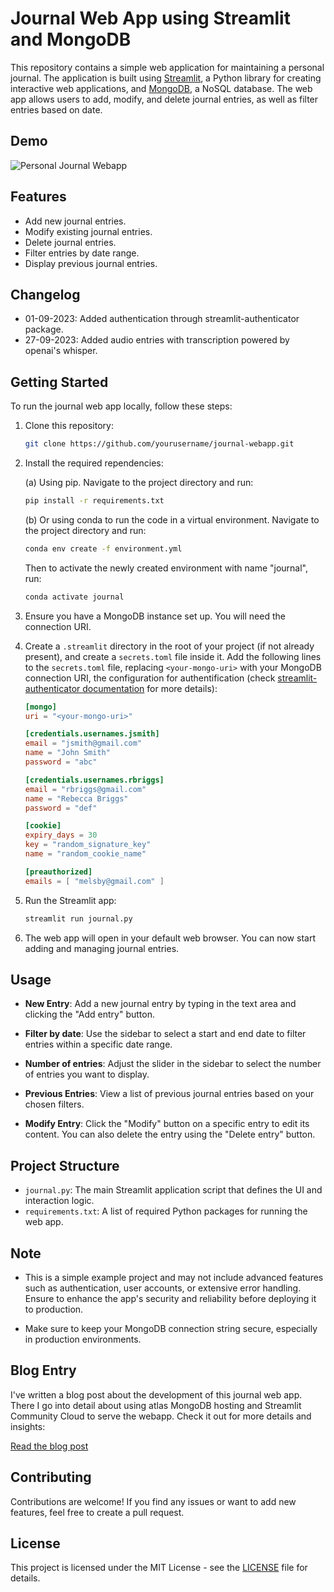 # Journal Web App using Streamlit and MongoDB

This repository contains a simple web application for maintaining a personal journal. The application is built using [Streamlit](https://streamlit.io/), a Python library for creating interactive web applications, and [MongoDB](https://www.mongodb.com/), a NoSQL database. The web app allows users to add, modify, and delete journal entries, as well as filter entries based on date.

## Demo

![Personal Journal Webapp](assets/demo.gif)

## Features

- Add new journal entries.
- Modify existing journal entries.
- Delete journal entries.
- Filter entries by date range.
- Display previous journal entries.

## Changelog

- 01-09-2023: Added authentication through streamlit-authenticator package.
- 27-09-2023: Added audio entries with transcription powered by openai's whisper.

## Getting Started

To run the journal web app locally, follow these steps:

1. Clone this repository:

   ```bash
   git clone https://github.com/yourusername/journal-webapp.git
   ```

2. Install the required rependencies:

     (a) Using pip. Navigate to the project directory and run:

      ```bash
      pip install -r requirements.txt
      ```

      (b) Or using conda to run the code in a virtual environment. Navigate to the project directory and run:
   
      ```bash
      conda env create -f environment.yml
      ```
   Then to activate the newly created environment with name "journal", run:
   
      ```bash
      conda activate journal
      ```
3. Ensure you have a MongoDB instance set up. You will need the connection URI.

4. Create a `.streamlit` directory in the root of your project (if not already present), and create a `secrets.toml` file inside it. Add the following lines to the `secrets.toml` file, replacing `<your-mongo-uri>` with your MongoDB connection URI, the configuration for authentification (check [streamlit-authenticator documentation](https://github.com/mkhorasani/Streamlit-Authenticator) for more details):

   ```toml
   [mongo]
   uri = "<your-mongo-uri>"

   [credentials.usernames.jsmith]
   email = "jsmith@gmail.com"
   name = "John Smith"
   password = "abc"

   [credentials.usernames.rbriggs]
   email = "rbriggs@gmail.com"
   name = "Rebecca Briggs"
   password = "def"

   [cookie]
   expiry_days = 30
   key = "random_signature_key"
   name = "random_cookie_name"

   [preauthorized]
   emails = [ "melsby@gmail.com" ]
   ```

5. Run the Streamlit app:

   ```bash
   streamlit run journal.py
   ```

6. The web app will open in your default web browser. You can now start adding and managing journal entries.

## Usage

- **New Entry**: Add a new journal entry by typing in the text area and clicking the "Add entry" button.

- **Filter by date**: Use the sidebar to select a start and end date to filter entries within a specific date range.

- **Number of entries**: Adjust the slider in the sidebar to select the number of entries you want to display.

- **Previous Entries**: View a list of previous journal entries based on your chosen filters.

- **Modify Entry**: Click the "Modify" button on a specific entry to edit its content. You can also delete the entry using the "Delete entry" button.

## Project Structure

- `journal.py`: The main Streamlit application script that defines the UI and interaction logic.
- `requirements.txt`: A list of required Python packages for running the web app.

## Note

- This is a simple example project and may not include advanced features such as authentication, user accounts, or extensive error handling. Ensure to enhance the app's security and reliability before deploying it to production.

- Make sure to keep your MongoDB connection string secure, especially in production environments.

## Blog Entry

I've written a blog post about the development of this journal web app. There I go into detail about using atlas MongoDB hosting and Streamlit Community Cloud to serve the webapp. Check it out for more details and insights:

[Read the blog post](https://grudloff.github.io/blog/mongodb_journal/)


## Contributing

Contributions are welcome! If you find any issues or want to add new features, feel free to create a pull request.

## License

This project is licensed under the MIT License - see the [LICENSE](LICENSE) file for details.
